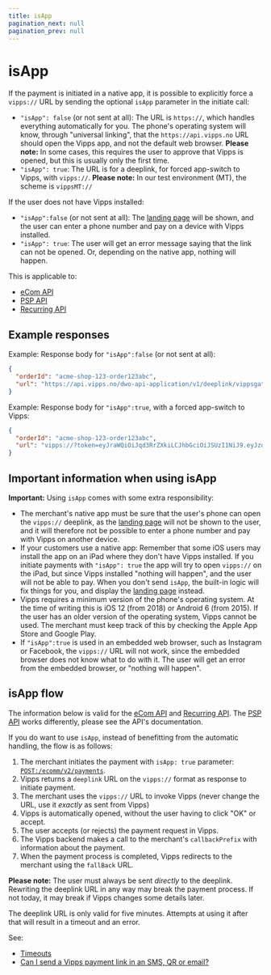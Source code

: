 ```yaml
---
title: isApp
pagination_next: null
pagination_prev: null
---
```


# isApp

If the payment is initiated in a native app, it is possible to explicitly force
a `vipps://` URL by sending the optional `isApp` parameter in the initiate call:

* `"isApp": false` (or not sent at all): The URL is `https://`, which handles
  everything automatically for you.
  The phone's operating system will know, through "universal linking", that
  the `https://api.vipps.no` URL should open the Vipps app, and not the default
  web browser.
  **Please note:** In some cases, this requires the user to approve that
  Vipps is opened, but this is usually only the first time.
* `"isApp": true`: The URL is for a deeplink, for forced app-switch to Vipps, with `vipps://`.
  **Please note:** In our test environment (MT), the scheme is `vippsMT://`

If the user does not have Vipps installed:

* `"isApp":false` (or not sent at all): The
   [landing page](landing-page.md)
   will be shown, and the user can enter a phone number and pay on a device
   with Vipps installed.
* `"isApp": true`: The user will get an error message saying that the link can
  not be opened. Or, depending on the native app, nothing will happen.

This is applicable to:

* [eCom API](https://developer.vippsmobilepay.com/docs/APIs/ecom-api)
* [PSP API](https://developer.vippsmobilepay.com/docs/APIs/psp-api)
* [Recurring API](https://developer.vippsmobilepay.com/docs/APIs/recurring-api)

## Example responses

Example: Response body for `"isApp":false` (or not sent at all):

```json
{
  "orderId": "acme-shop-123-order123abc",
  "url": "https://api.vipps.no/dwo-api-application/v1/deeplink/vippsgateway?v=2&token=eyJraWQiOiJqd3RrZXkiLC <truncated>"
}
```

Example: Response body for `"isApp":true`, with a forced app-switch to Vipps:

```json
{
  "orderId": "acme-shop-123-order123abc",
  "url": "vipps://?token=eyJraWQiOiJqd3RrZXkiLCJhbGciOiJSUzI1NiJ9.eyJzdWIiO <truncated>"
}
```

## Important information when using isApp

**Important:** Using `isApp` comes with some extra responsibility:

* The merchant's native app must be sure that the user's phone can open the
  `vipps://` deeplink, as the
  [landing page](landing-page.md)
  will not be shown to the user, and it will therefore not be possible to
  enter a phone number and pay with Vipps on another device.
* If your customers use a native app: Remember that some iOS users
  may install the app on an iPad where they don't have Vipps installed. If you
  initiate payments with `"isApp": true` the app will try to open `vipps://` on
  the iPad, but since Vipps installed "nothing will happen", and the user will
  not be able to pay. When you don't send `isApp`, the built-in logic will
  fix things for you, and display the
  [landing page](landing-page.md)
  instead.
* Vipps requires a minimum version of the phone's operating system. At the time
  of writing this is iOS 12 (from 2018) or Android 6 (from 2015). If the user
  has an older version of the operating system, Vipps cannot be used.
  The merchant must keep track of this by checking the Apple App Store and
  Google Play.
* If `"isApp":true` is used in an embedded web browser, such as
  Instagram or Facebook, the `vipps://` URL will not work, since the
  embedded browser does not know what to do with it.
  The user will get an error from the embedded browser, or "nothing will happen".

## isApp flow

The information below is valid for the
[eCom API](https://developer.vippsmobilepay.com/docs/APIs/ecom-api)
and
[Recurring API](https://developer.vippsmobilepay.com/docs/APIs/recurring-api).
The
[PSP API](https://developer.vippsmobilepay.com/docs/APIs/psp-api)
works differently, please see the API's documentation.

If you do want to use `isApp`, instead of benefitting from the automatic handling,
the flow is as follows:

1. The merchant initiates the payment with `isApp: true` parameter:
   [`POST:/ecomm/v2/payments`](https://developer.vippsmobilepay.com/api/ecom#tag/Vipps-eCom-API/operation/initiatePaymentV3UsingPOST).
2. Vipps returns a `deeplink` URL on the `vipps://` format as response to initiate payment.
3. The merchant uses the `vipps://` URL to invoke Vipps (never change the URL, use it *exactly* as sent from Vipps)
4. Vipps is automatically opened, without the user having to click "OK" or accept.
5. The user accepts (or rejects) the payment request in Vipps.
6. The Vipps backend makes a call to the merchant's `callbackPrefix` with information about the payment.
7. When the payment process is completed, Vipps redirects to the merchant using the `fallBack` URL.

**Please note:** The user must always be sent *directly* to the deeplink.
Rewriting the deeplink URL in any way may break the payment process.
If not today, it may break if Vipps changes some details later.

The deeplink URL is only valid for five minutes.
Attempts at using it after that will result in a timeout and an error.

See:

* [Timeouts](timeouts.md)
* [Can I send a Vipps payment link in an SMS, QR or email?](../faqs/reserve-and-capture-faq.md#can-i-send-a-vipps-payment-link-in-an-sms-qr-or-email)
